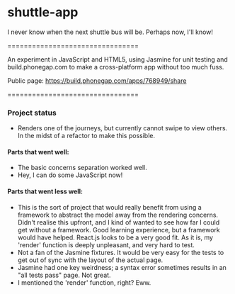 shuttle-app
===========

I never know when the next shuttle bus will be. Perhaps now, I'll know!

================================

An experiment in JavaScript and HTML5, using Jasmine for unit testing and build.phonegap.com to make a cross-platform app 
without too much fuss.

Public page: https://build.phonegap.com/apps/768949/share

================================

### Project status
* Renders one of the journeys, but currently cannot swipe to view others. In the midst of a refactor to make this possible.

#### Parts that went well:

* The basic concerns separation worked well.
* Hey, I can do some JavaScript now!

#### Parts that went less well:

* This is the sort of project that would really benefit from using a framework to abstract the model away from the rendering concerns. Didn't realise this upfront, and I kind of wanted to see how far I could get without a framework. Good learning experience, but a framework would have helped. React.js looks to be a very good fit. As it is, my 'render' function is deeply unpleasant, and very hard to test.
* Not a fan of the Jasmine fixtures. It would be very easy for the tests to get out of sync with the layout of the actual page.
* Jasmine had one key weirdness; a syntax error sometimes results in an "all tests pass" page. Not great.  
* I mentioned the 'render' function, right? Eww.
